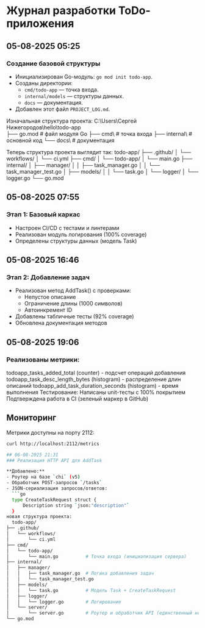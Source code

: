 # Журнал разработки ToDo-приложения

## 05-08-2025 05:25
### Создание базовой структуры
- Инициализирован Go-модуль: `go mod init todo-app`.
- Созданы директории:
  - `cmd/todo-app` — точка входа.
  - `internal/models` — структуры данных.
  - `docs` — документация.
- Добавлен этот файл `PROJECT_LOG.md`.

Изначальная структура проекта:
C:\Users\Сергей Нижегородов\hello\todo-app\
├── go.mod          # файл модуля Go
├── cmd\            # точка входа
├── internal\       # основной код
└── docs\           # документация

Теперь структура проекта выглядит так:
todo-app/
├── .github/
│   └── workflows/
│       └── ci.yml
├── cmd/
│   └── todo-app/
│       └── main.go
├── internal/
│   ├── manager/
│   │   ├── task_manager.go
│   │   └── task_manager_test.go
│   ├── models/
│   │   └── task.go
│   └── logger/
│       └── logger.go
└── go.mod

## 05-08-2025 07:55  
### Этап 1: Базовый каркас  
- Настроен CI/CD с тестами и линтерами  
- Реализован модуль логирования (100% coverage)  
- Определены структуры данных (модель Task)

## 05-08-2025 16:46  
### Этап 2: Добавление задач  
- Реализован метод AddTask() с проверками:
  - Непустое описание
  - Ограничение длины (1000 символов)
  - Автоинкремент ID
- Добавлены табличные тесты (92% coverage)
- Обновлена документация методов

## 05-08-2025 19:06
### Реализованы метрики:
todoapp_tasks_added_total (counter) - подсчет операций добавления
todoapp_task_desc_length_bytes (histogram) - распределение длин описаний
todoapp_add_task_duration_seconds (histogram) - время выполнения
Тестирование:
Написаны unit-тесты с 100% покрытием
Подтверждена работа в CI (зеленый маркер в GitHub)
## Мониторинг
Метрики доступны на порту 2112:
```bash
curl http://localhost:2112/metrics

## 06-08-2025 21:31
### Реализация HTTP API для AddTask

**Добавлено:**
- Роутер на базе `chi` (v5)
- Обработчик POST-запросов `/tasks`
- JSON-сериализация запросов/ответов:
  ```go
  type CreateTaskRequest struct {
      Description string `json:"description"`
  }
новая структура проекта:
  todo-app/
├── .github/
│   └── workflows/
│       └── ci.yml
├── cmd/
│   └── todo-app/
│       └── main.go          # Точка входа (инициализация сервера)
├── internal/
│   ├── manager/
│   │   ├── task_manager.go  # Логика добавления задач
│   │   └── task_manager_test.go
│   ├── models/
│   │   └── task.go          # Модель Task + CreateTaskRequest
│   ├── logger/
│   │   └── logger.go        # Логирование
│   └── server/
│       └── server.go        # Роутер и обработчик API (единственный новый файл!)
└── go.mod